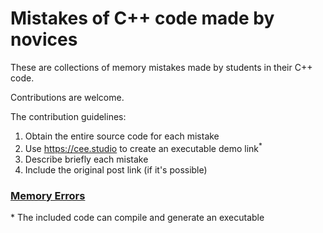 # Mistakes of C++ code made by novices

These are collections of memory mistakes made by students in their C++
code.  

Contributions are welcome.

The contribution guidelines:

1. Obtain the entire source code for each mistake
2. Use https://cee.studio to create an executable demo link<sup>*</sup>
3. Describe briefly each mistake
4. Include the original post link (if it's possible)

### [Memory Errors](memory-errors.md)

<footnote>*</footnote> The included code can compile and generate an executable
